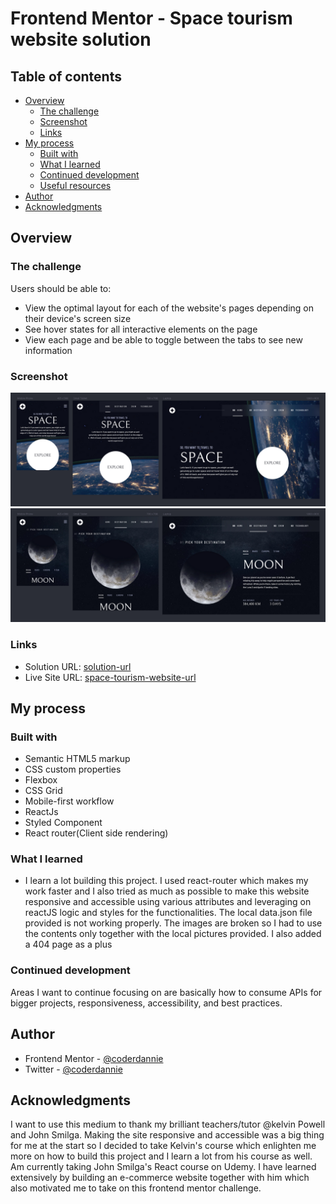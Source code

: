 # Frontend Mentor - Space tourism website solution

## Table of contents

- [Overview](#overview)
  - [The challenge](#the-challenge)
  - [Screenshot](#screenshot)
  - [Links](#links)
- [My process](#my-process)
  - [Built with](#built-with)
  - [What I learned](#what-i-learned)
  - [Continued development](#continued-development)
  - [Useful resources](#useful-resources)
- [Author](#author)
- [Acknowledgments](#acknowledgments)

## Overview

### The challenge

Users should be able to:

- View the optimal layout for each of the website's pages depending on their device's screen size
- See hover states for all interactive elements on the page
- View each page and be able to toggle between the tabs to see new information

### Screenshot

![](./screenshots/1.png)
![](./screenshots/2.png)

### Links

- Solution URL: [solution-url](https://www.frontendmentor.io/solutions/responsive-space-tourism-website-FUVsabYJI2)
- Live Site URL: [space-tourism-website-url](https://space-tourism-website-coderdannie.netlify.app/)

## My process

### Built with

- Semantic HTML5 markup
- CSS custom properties
- Flexbox
- CSS Grid
- Mobile-first workflow
- ReactJs
- Styled Component
- React router(Client side rendering)

### What I learned

- I learn a lot building this project. I used react-router which makes my work faster and I also tried as much as possible to make this website responsive and accessible using various attributes and leveraging on reactJS logic and styles for the functionalities. The local data.json file provided is not working properly. The images are broken so I had to use the contents only together with the local pictures provided. I also added a 404 page as a plus

### Continued development

Areas I want to continue focusing on are basically how to consume APIs for bigger projects, responsiveness, accessibility, and best practices.

## Author

- Frontend Mentor - [@coderdannie](https://www.frontendmentor.io/profile/coderdannie)
- Twitter - [@coderdannie](https://www.twitter.com/coderdannie)

## Acknowledgments

I want to use this medium to thank my brilliant teachers/tutor @kelvin Powell and John Smilga. Making the site responsive and accessible was a big thing for me at the start so I decided to take Kelvin's course which enlighten me more on how to build this project and I learn a lot from his course as well. Am currently taking John Smilga's React course on Udemy. I have learned extensively by building an e-commerce website together with him which also motivated me to take on this frontend mentor challenge.

